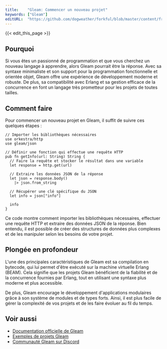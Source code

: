 ```yaml
---
title:    "Gleam: Commencer un nouveau projet"
keywords: ["Gleam"]
editURL:  "https://github.com/dogweather/forkful/blob/master/content/fr/gleam/starting-a-new-project.md"
---
```


{{< edit_this_page >}}

## Pourquoi

Si vous êtes un passionné de programmation et que vous cherchez un nouveau langage à apprendre, alors Gleam pourrait être la réponse. Avec sa syntaxe minimaliste et son support pour la programmation fonctionnelle et orientée objet, Gleam offre une expérience de développement moderne et robuste. De plus, sa compatibilité avec Erlang et sa gestion efficace de la concurrence en font un langage très prometteur pour les projets de toutes tailles.

## Comment faire

Pour commencer un nouveau projet en Gleam, il suffit de suivre ces quelques étapes :

```Gleam
// Importer les bibliothèques nécessaires
use orkestra/http
use gleam/json

// Définir une fonction qui effectue une requête HTTP
pub fn getInfo(url: String) String {
  // Faire la requête et stocker le résultat dans une variable
  let response = http.get(url)

  // Extraire les données JSON de la réponse
  let json = response.body()
    |> json.from_string

  // Récupérer une clé spécifique du JSON
  let info = json["info"]

  info
}
```

Ce code montre comment importer les bibliothèques nécessaires, effectuer une requête HTTP et extraire des données JSON de la réponse. Bien entendu, il est possible de créer des structures de données plus complexes et de les manipuler selon les besoins de votre projet.

## Plongée en profondeur

L'une des principales caractéristiques de Gleam est sa compilation en bytecode, qui lui permet d'être exécuté sur la machine virtuelle Erlang (BEAM). Cela signifie que les projets Gleam bénéficient de la fiabilité et de la concurrence fournies par Erlang, tout en utilisant une syntaxe plus moderne et plus accessible.

De plus, Gleam encourage le développement d'applications modulaires grâce à son système de modules et de types forts. Ainsi, il est plus facile de gérer la complexité de vos projets et de les faire évoluer au fil du temps.

## Voir aussi

- [Documentation officielle de Gleam](https://gleam.run/)
- [Exemples de projets Gleam](https://github.com/gleam-lang)
- [Communauté Gleam sur Discord](https://discord.gg/jDWWSDC)
